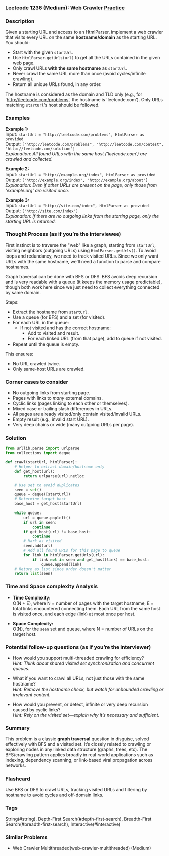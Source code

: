 ### Leetcode 1236 (Medium): Web Crawler [Practice](https://leetcode.com/problems/web-crawler)

### Description  
Given a starting URL and access to an HtmlParser, implement a web crawler that visits every URL on the same **hostname/domain** as the starting URL. You should:
- Start with the given `startUrl`.
- Use `HtmlParser.getUrls(url)` to get all the URLs contained in the given web page.
- Only crawl URLs **with the same hostname** as `startUrl`.
- Never crawl the same URL more than once (avoid cycles/infinite crawling).
- Return all unique URLs found, in any order.

The hostname is considered as the domain and TLD only (e.g., for 'http://leetcode.com/problems', the hostname is 'leetcode.com'). Only URLs matching `startUrl`'s host should be followed.

### Examples  

**Example 1:**  
Input: `startUrl = "http://leetcode.com/problems", HtmlParser as provided`  
Output: `["http://leetcode.com/problems", "http://leetcode.com/contest", "http://leetcode.com/solution"]`  
*Explanation: All found URLs with the same host ('leetcode.com') are crawled and collected.*

**Example 2:**  
Input: `startUrl = "http://example.org/index", HtmlParser as provided`  
Output: `["http://example.org/index", "http://example.org/about"]`  
*Explanation: Even if other URLs are present on the page, only those from 'example.org' are visited once.*

**Example 3:**  
Input: `startUrl = "http://site.com/index", HtmlParser as provided`  
Output: `["http://site.com/index"]`  
*Explanation: If there are no outgoing links from the starting page, only the starting URL is returned.*

### Thought Process (as if you’re the interviewee)  
First instinct is to traverse the "web" like a graph, starting from `startUrl`, visiting neighbors (outgoing URLs) using `HtmlParser.getUrls()`. To avoid loops and redundancy, we need to track visited URLs. Since we only want URLs with the same hostname, we'll need a function to parse and compare hostnames.

Graph traversal can be done with BFS or DFS. BFS avoids deep recursion and is very readable with a queue (it keeps the memory usage predictable), though both work here since we just need to collect everything connected by same domain.

Steps:
- Extract the hostname from `startUrl`.
- Use a queue (for BFS) and a set (for visited).
- For each URL in the queue:
  - If not visited and has the correct hostname:
    - Add to visited and result.
    - For each linked URL (from that page), add to queue if not visited.
- Repeat until the queue is empty.

This ensures:
- No URL crawled twice.
- Only same-host URLs are crawled.

### Corner cases to consider  
- No outgoing links from starting page.
- Pages with links to *many* external domains.
- Cyclic links (pages linking to each other or themselves).
- Mixed case or trailing slash differences in URLs.
- All pages are already visited/only contain visited/invalid URLs.
- Empty result (e.g., invalid start URL).
- Very deep chains or wide (many outgoing URLs per page).

### Solution

```python
from urllib.parse import urlparse
from collections import deque

def crawl(startUrl, htmlParser):
    # Helper to extract domain/hostname only
    def get_host(url):
        return urlparse(url).netloc

    # Use set to avoid duplicates
    seen = set()
    queue = deque([startUrl])
    # Determine target host
    base_host = get_host(startUrl)

    while queue:
        url = queue.popleft()
        if url in seen:
            continue
        if get_host(url) != base_host:
            continue
        # Mark as visited
        seen.add(url)
        # Add all found URLs for this page to queue
        for link in htmlParser.getUrls(url):
            if link not in seen and get_host(link) == base_host:
                queue.append(link)
    # Return as list since order doesn't matter
    return list(seen)
```

### Time and Space complexity Analysis  

- **Time Complexity:**  
  O(N + E), where N = number of pages with the target hostname, E = total links encountered connecting them. Each URL from the same host is visited once, and each edge (link) at most once per host.

- **Space Complexity:**  
  O(N), for the `seen` set and queue, where N = number of URLs on the target host.

### Potential follow-up questions (as if you’re the interviewer)  

- How would you support multi-threaded crawling for efficiency?  
  *Hint: Think about shared visited set synchronization and concurrent queues.*

- What if you want to crawl all URLs, not just those with the same hostname?  
  *Hint: Remove the hostname check, but watch for unbounded crawling or irrelevant content.*

- How would you prevent, or detect, infinite or very deep recursion caused by cyclic links?  
  *Hint: Rely on the visited set—explain why it’s necessary and sufficient.*

### Summary
This problem is a classic **graph traversal** question in disguise, solved effectively with BFS and a visited set. It’s closely related to crawling or exploring nodes in any linked data structure (graphs, trees, etc). The BFS/crawling pattern applies broadly in real-world applications such as indexing, dependency scanning, or link-based viral propagation across networks.


### Flashcard
Use BFS or DFS to crawl URLs, tracking visited URLs and filtering by hostname to avoid cycles and off-domain links.

### Tags
String(#string), Depth-First Search(#depth-first-search), Breadth-First Search(#breadth-first-search), Interactive(#interactive)

### Similar Problems
- Web Crawler Multithreaded(web-crawler-multithreaded) (Medium)